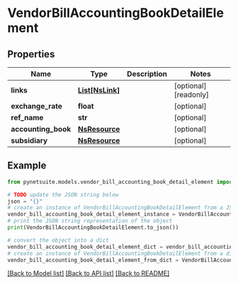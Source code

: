 # VendorBillAccountingBookDetailElement


## Properties

Name | Type | Description | Notes
------------ | ------------- | ------------- | -------------
**links** | [**List[NsLink]**](NsLink.md) |  | [optional] [readonly] 
**exchange_rate** | **float** |  | [optional] 
**ref_name** | **str** |  | [optional] 
**accounting_book** | [**NsResource**](NsResource.md) |  | [optional] 
**subsidiary** | [**NsResource**](NsResource.md) |  | [optional] 

## Example

```python
from pynetsuite.models.vendor_bill_accounting_book_detail_element import VendorBillAccountingBookDetailElement

# TODO update the JSON string below
json = "{}"
# create an instance of VendorBillAccountingBookDetailElement from a JSON string
vendor_bill_accounting_book_detail_element_instance = VendorBillAccountingBookDetailElement.from_json(json)
# print the JSON string representation of the object
print(VendorBillAccountingBookDetailElement.to_json())

# convert the object into a dict
vendor_bill_accounting_book_detail_element_dict = vendor_bill_accounting_book_detail_element_instance.to_dict()
# create an instance of VendorBillAccountingBookDetailElement from a dict
vendor_bill_accounting_book_detail_element_from_dict = VendorBillAccountingBookDetailElement.from_dict(vendor_bill_accounting_book_detail_element_dict)
```
[[Back to Model list]](../README.md#documentation-for-models) [[Back to API list]](../README.md#documentation-for-api-endpoints) [[Back to README]](../README.md)


